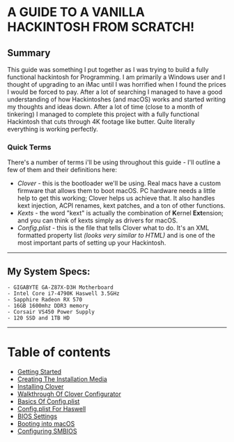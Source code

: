 # A GUIDE TO A VANILLA HACKINTOSH FROM SCRATCH!

## Summary

This guide was something I put together as I was trying to build a fully functional hackintosh for Programming. I am primarily a Windows user and I thought of upgrading to an iMac until I was horrified when I found the prices I would be forced to pay. After a lot of searching I managed to have a good understanding of how Hackintoshes (and macOS) works and started writing my thoughts and ideas down. After a lot of time (close to a month of tinkering) I managed to complete this project with a fully functional Hackintosh that cuts through 4K footage like butter. Quite literally everything is working perfectly. 

### Quick Terms

There's a number of terms i'll be using throughout this guide - I'll outline a few of them and their definitions here:

* _Clover_ - this is the bootloader we'll be using.  Real macs have a custom firmware that allows them to boot macOS.  PC hardware needs a little help to get this working; Clover helps us achieve that.  It also handles kext injection, ACPI renames, kext patches, and a ton of other functions.
* _Kexts_ - the word "kext" is actually the combination of **K**ernel **Ext**ension; and you can think of kexts simply as drivers for macOS.
* _Config.plist_ - this is the file that tells Clover what to do.  It's an XML formatted property list _(looks very similar to HTML)_ and is one of the most important parts of setting up your Hackintosh.

---

## My System Specs:
```
- GIGABYTE GA-Z87X-D3H Motherboard
- Intel Core i7-4790K Haswell 3.5GHz
- Sapphire Radeon RX 570
- 16GB 1600mhz DDR3 memory
- Corsair VS450 Power Supply
- 120 SSD and 1TB HD
```
--- 
# Table of contents

* [Getting Started](getting-started.md)
* [Creating The Installation Media](creating-the-installation-media.md)
* [Installing Clover](installing-clover.md)
* [Walkthrough Of Clover Configurator](walkthrough-of-clover-configurator.md)
* [Basics Of Config.plist](basics-of-config.plist.md)
* [Config.plist For Haswell](config.plist-for-haswell.md)
* [BIOS Settings](bios-settings.md)
* [Booting into macOS](booting-into-macOS.md)
* [Configuring SMBIOS](configuring-smbios.md)
